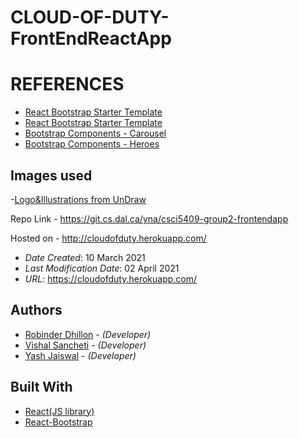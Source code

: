 # CLOUD-OF-DUTY-FrontEndReactApp

# REFERENCES

- [React Bootstrap Starter Template](https://github.com/ChrisAchinga/react-bootstrap-starter)
- [React Bootstrap Starter Template](https://reactjsexample.com/a-react-bootstrap-starter-template-with-react-router/)
- [Bootstrap Components - Carousel](https://getbootstrap.com/docs/5.0/examples/carousel/)
- [Bootstrap Components - Heroes](https://getbootstrap.com/docs/5.0/examples/heroes/)

## Images used

-[Logo&Illustrations from UnDraw](https://undraw.co/)

Repo Link - https://git.cs.dal.ca/yna/csci5409-group2-frontendapp<br/>

Hosted on - http://cloudofduty.herokuapp.com/<br/>

- _Date Created_: 10 March 2021
- _Last Modification Date_: 02 April 2021
- _URL_: https://cloudofduty.herokuapp.com/

## Authors

- [Robinder Dhillon](rb802397@dal.ca) - _(Developer)_
- [Vishal Sancheti](Vishal.Sancheti@dal.ca) - _(Developer)_
- [Yash Jaiswal](ys432526@dal.ca) - _(Developer)_

## Built With

- [React(JS library)](https://reactjs.org/)
- [React-Bootstrap](https://react-bootstrap.github.io/)
